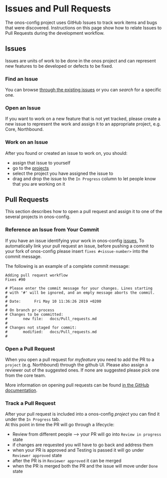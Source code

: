 # Issues and Pull Requests

The onos-config project uses GitHub Issues to track work items and bugs that were discovered. 
Instructions on this page show how to relate Issues to Pull Requests during the 
development workflow.

## Issues 
Issues are units of work to be done in the onos project and can represent new features to be developed
or defects to be fixed.

### Find an Issue
You can browse [through the existing issues](https://github.com/onosproject/onos-config/issues) 
or you can _search_ for a specific one.

### Open an Issue
If you want to work on a new feature that is not yet tracked, please create a new issue to represent
the work and assign it to an appropriate project, e.g. Core, Northbound.

### Work on an Issue
After you found or created an issue to work on, you should:

* assign that issue to yourself
* go to the [projects](https://github.com/onosproject/onos-config/projects)
* select the project you have assigned the issue to
* drag and drop the issue to the `In Progress` column to let people know that you are working on it 

## Pull Requests
This section describes how to open a pull request and assign it to one of the several projects in
onos-config.

### Reference an Issue from Your Commit
If you have an issue identifying your work in onos-config [issues](https://github.com/onosproject/onos-config/issues), 
To automatically link your pull request an issue, before pushing a commit to your fork of 
onos-config please insert `fixes #<issue-number>` into the commit message.

The following is an example of a complete commit message:
```vi
Adding pull request workflow
Fixes #90

# Please enter the commit message for your changes. Lines starting
# with '#' will be ignored, and an empty message aborts the commit.
#
# Date:      Fri May 10 11:36:26 2019 +0200
#
# On branch pr-process
# Changes to be committed:
#       new file:   docs/Pull_requests.md
#
# Changes not staged for commit:
#       modified:   docs/Pull_requests.md
#
```

### Open a Pull Request
When you open a pull request for _myfeature_ you need to add the PR to a `project` (e.g. Northbound) through the github UI. 
Please also assign a reviewer out of the suggested ones. If none are suggested please pick one from the core team.     

More information on opening pull requests can be found [in the GitHub documentation](https://help.github.com/en/articles/creating-a-pull-request).


### Track a Pull Request
After your pull request is included into a onos-config _project_ you can find it under the `In Progress` tab.  
At this point in time the PR will go through a lifecycle:

* Review from different people --> your PR will go into `Review in progress` state
* if changes are requested you will have to go back and address them
* when your PR is approved and Testing is passed it will go under `Reviewer approved` state
* after the PR is in `Reviewer approved` it can be merged
* when the PR is merged both the PR and the issue will move under `Done` state